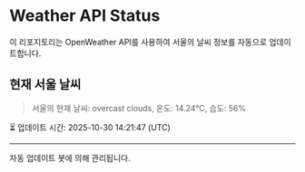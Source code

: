 
# Weather API Status

이 리포지토리는 OpenWeather API를 사용하여 서울의 날씨 정보를 자동으로 업데이트합니다.

## 현재 서울 날씨
> 서울의 현재 날씨: overcast clouds, 온도: 14.24°C, 습도: 56%

⏳ 업데이트 시간: 2025-10-30 14:21:47 (UTC)

---
자동 업데이트 봇에 의해 관리됩니다.
